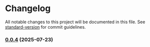 # Changelog

All notable changes to this project will be documented in this file. See [standard-version](https://github.com/conventional-changelog/standard-version) for commit guidelines.

### [0.0.4](https://github.com/kushagra-eshkon/mpoc-bun/compare/v0.0.3...v0.0.4) (2025-07-23)
